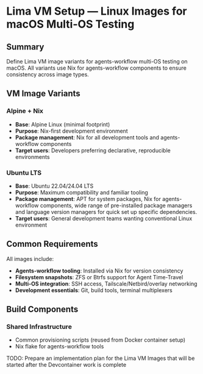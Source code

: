 # Lima VM Setup — Linux Images for macOS Multi-OS Testing

## Summary

Define Lima VM image variants for agents-workflow multi-OS testing on macOS. All variants use Nix for agents-workflow components to ensure consistency across image types.

## VM Image Variants

### Alpine + Nix

- **Base**: Alpine Linux (minimal footprint)
- **Purpose**: Nix-first development environment
- **Package management**: Nix for all development tools and agents-workflow components
- **Target users**: Developers preferring declarative, reproducible environments

### Ubuntu LTS

- **Base**: Ubuntu 22.04/24.04 LTS
- **Purpose**: Maximum compatibility and familiar tooling
- **Package management**: APT for system packages, Nix for agents-workflow components, wide range of pre-installed package managers and language version managers for quick set up specific dependencies.
- **Target users**: General development teams wanting conventional Linux environment

## Common Requirements

All images include:

- **Agents-workflow tooling**: Installed via Nix for version consistency
- **Filesystem snapshots**: ZFS or Btrfs support for Agent Time-Travel
- **Multi-OS integration**: SSH access, Tailscale/Netbird/overlay networking
- **Development essentials**: Git, build tools, terminal multiplexers

## Build Components

### Shared Infrastructure

- Common provisioning scripts (reused from Docker container setup)
- Nix flake for agents-workflow tools

TODO: Prepare an implementation plan for the Lima VM Images that will be started after the Devcontainer work is complete
